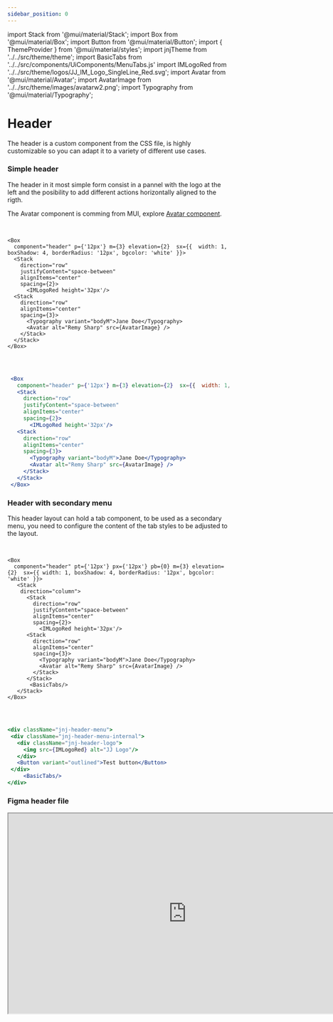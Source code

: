 ```yaml
---
sidebar_position: 0
---
```


import Stack from '@mui/material/Stack';
import Box from '@mui/material/Box';
import Button from '@mui/material/Button';
import { ThemeProvider } from '@mui/material/styles';
import jnjTheme from '../../src/theme/theme';
import BasicTabs from '../../src/components/UiComponents/MenuTabs.js' 
import IMLogoRed from '../../src/theme/logos/JJ_IM_Logo_SingleLine_Red.svg';
import Avatar from '@mui/material/Avatar';
import AvatarImage from '../../src/theme/images/avatarw2.png';
import Typography from '@mui/material/Typography';

# Header

The header is a custom component from the CSS file, is highly customizable so you can adapt it to a variety of different use cases.

### Simple header

  The header in it most simple form consist in a pannel with the logo at the left and the posibility to add different actions horizontally aligned to the rigth.

  The Avatar component is comming from MUI, explore [Avatar component](https://v5-0-6.mui.com/components/avatars/). 
  
  <br/>
  
  <ThemeProvider theme={jnjTheme}>

    <Box 
      component="header" p={'12px'} m={3} elevation={2}  sx={{  width: 1, boxShadow: 4, borderRadius: '12px', bgcolor: 'white' }}>
      <Stack 
        direction="row"
        justifyContent="space-between"
        alignItems="center"
        spacing={2}>
          <IMLogoRed height='32px'/>
      <Stack 
        direction="row"
        alignItems="center"
        spacing={3}>
          <Typography variant="bodyM">Jane Doe</Typography>
          <Avatar alt="Remy Sharp" src={AvatarImage} />
        </Stack>
      </Stack>
    </Box>
    
  </ThemeProvider>

  <br />

   ```jsx

    <Box 
      component="header" p={'12px'} m={3} elevation={2}  sx={{  width: 1, boxShadow: 4, borderRadius: '12px', bgcolor: 'white' }}>
      <Stack 
        direction="row"
        justifyContent="space-between"
        alignItems="center"
        spacing={2}>
          <IMLogoRed height='32px'/>
      <Stack 
        direction="row"
        alignItems="center"
        spacing={3}>
          <Typography variant="bodyM">Jane Doe</Typography>
          <Avatar alt="Remy Sharp" src={AvatarImage} />
        </Stack>
      </Stack>
    </Box>

   ```  


### Header with secondary menu

  This header layout can hold a tab component, to be used as a secondary menu, you need to configure the content of the tab styles to be adjusted to the layout.
  
  <br/>
  
  <ThemeProvider theme={jnjTheme}>

    <Box 
      component="header" pt={'12px'} px={'12px'} pb={0} m={3} elevation={2}  sx={{ width: 1, boxShadow: 4, borderRadius: '12px', bgcolor: 'white' }}>
       <Stack 
        direction="column">
          <Stack 
            direction="row"
            justifyContent="space-between"
            alignItems="center"
            spacing={2}>
              <IMLogoRed height='32px'/>
          <Stack
            direction="row"
            alignItems="center"
            spacing={3}>
              <Typography variant="bodyM">Jane Doe</Typography>
              <Avatar alt="Remy Sharp" src={AvatarImage} />
            </Stack>
          </Stack>
           <BasicTabs/> 
       </Stack>
    </Box>

  </ThemeProvider>
  
  <br />

   ```jsx

   <div className="jnj-header-menu">
    <div className="jnj-header-menu-internal">
      <div className="jnj-header-logo">
        <img src={IMLogoRed} alt="JJ Logo"/>
      </div>
      <Button variant="outlined">Test button</Button>
    </div> 
        <BasicTabs/> 
  </div>

   ```  


### Figma header file

<iframe
  height="450"
  width="800"
  src="https://www.figma.com/embed?embed_host=share&url=https%3A%2F%2Fwww.figma.com%2Fdesign%2FIKgg9mk0liILChULi9LvaM%2FComponents-J%2526J---v1.1.0%3Fnode-id%3D2100-9754%26t%3D3vke5nSb5ljYhs16-1"
  allowfullscreen
/>










